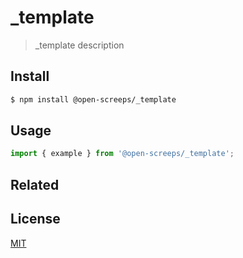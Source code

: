 # _template
> _template description

## Install
```sh
$ npm install @open-screeps/_template
```

## Usage
```typescript
import { example } from '@open-screeps/_template';
```

## Related

## License
[MIT](../../license.md)
